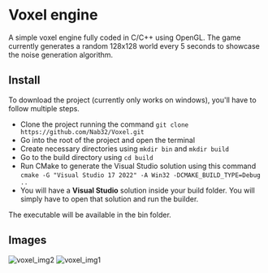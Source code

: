 # Voxel engine

A simple voxel engine fully coded in C/C++ using OpenGL. The game currently generates a random 128x128 world every 5 seconds to showcase the noise generation algorithm.


## Install
To download the project (currently only works on windows), you'll have to follow multiple steps.

* Clone the project running the command `git clone https://github.com/Nab32/Voxel.git`
* Go into the root of the project and open the terminal
* Create necessary directories using `mkdir bin` and `mkdir build`
* Go to the build directory using `cd build`
* Run CMake to generate the Visual Studio solution using this command `cmake -G "Visual Studio 17 2022" -A Win32 -DCMAKE_BUILD_TYPE=Debug ..`
* You will have a **Visual Studio** solution inside your build folder. You will simply have to open that solution and run the builder.

The executable will be available in the bin folder.

## Images
![voxel_img2](https://github.com/Nab32/Voxel/assets/90017423/51247212-8291-4a7a-a349-92314a3fb63a)
![voxel_img1](https://github.com/Nab32/Voxel/assets/90017423/1ff1b5e4-28e0-4350-bb16-6aacac0b5550)

